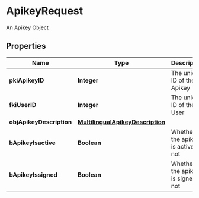 

# ApikeyRequest

An Apikey Object

## Properties

| Name | Type | Description | Notes |
|------------ | ------------- | ------------- | -------------|
|**pkiApikeyID** | **Integer** | The unique ID of the Apikey |  [optional] |
|**fkiUserID** | **Integer** | The unique ID of the User |  |
|**objApikeyDescription** | [**MultilingualApikeyDescription**](MultilingualApikeyDescription.md) |  |  |
|**bApikeyIsactive** | **Boolean** | Whether the apikey is active or not |  [optional] |
|**bApikeyIssigned** | **Boolean** | Whether the apikey is signed or not |  [optional] |



